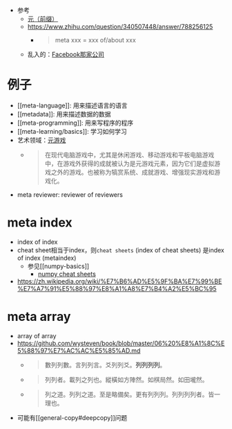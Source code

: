 - 参考
  - [元（前缀）](https://zh.wikipedia.org/wiki/%E5%BE%8C%E8%A8%AD)
  - https://www.zhihu.com/question/340507448/answer/788256125
    - > meta xxx = xxx of/about xxx 
  - 乱入的：[Facebook那家公司](https://zh.wikipedia.org/wiki/Meta_Platforms)
# 例子
- [[meta-language]]: 用来描述语言的语言
- [[metadata]]: 用来描述数据的数据
- [[meta-programming]]: 用来写程序的程序
- [[meta-learning/basics]]: 学习如何学习
- 艺术领域：[元游戏](https://zh.wikipedia.org/zh-cn/%E5%85%83%E6%B8%B8%E6%88%8F_(%E6%B8%B8%E6%88%8F%E6%96%B9%E6%B3%95))
  - > 在现代电脑游戏中，尤其是休闲游戏、移动游戏和平板电脑游戏中，在游戏外获得的成就被认为是元游戏元素，因为它们是虚拟游戏之外的游戏。也被称为犒赏系统、成就游戏、增强现实游戏和游戏化。
- meta reviewer: reviewer of reviewers
# meta index
- index of index
- cheat sheet相当于index，则`cheat sheets` (index of cheat sheets) 是index of index (metaindex)
  - 参见[[numpy-basics]]
    - [numpy cheat sheets](https://www.kaggle.com/getting-started/255139)
- https://zh.wikipedia.org/wiki/%E7%B6%AD%E5%9F%BA%E7%99%BE%E7%A7%91%E5%88%97%E8%A1%A8%E7%B4%A2%E5%BC%95
# meta array
- array of array
- https://github.com/wysteven/book/blob/master/06%20%E8%A1%8C%E5%88%97%E7%AC%AC%E5%85%AD.md
  - > 數列列數。言列列言。爻列列爻。**列列列列**。
  - > 列列者。載列之列也。縱橫如方陣然。如棋局然。如田壠然。
  - > 列之道。列列之道。至是略備矣。更有列列列。列列列列者。皆一理也。
- 可能有[[general-copy#deepcopy]]问题